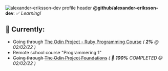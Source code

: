 ![alexander-eriksson-dev profile header](https://i.imgur.com/2r8RRrn.png)
**@github/alexander-eriksson-dev**: ✅ *Learning!*

## 📖 Currently: 

- Going through [The Odin Project - Ruby Programming Course](https://www.theodinproject.com/paths/full-stack-ruby-on-rails/courses/ruby-programming/) *( **2%** @ 02/02/22 )*
- Remote school course "Programmering 1"
- ~~Going through [The Odin Project Foundations](https://www.theodinproject.com/paths/foundations/courses/foundations)~~ *( 🎊 **100%** COMPLETED @ 02/02/22 )*

